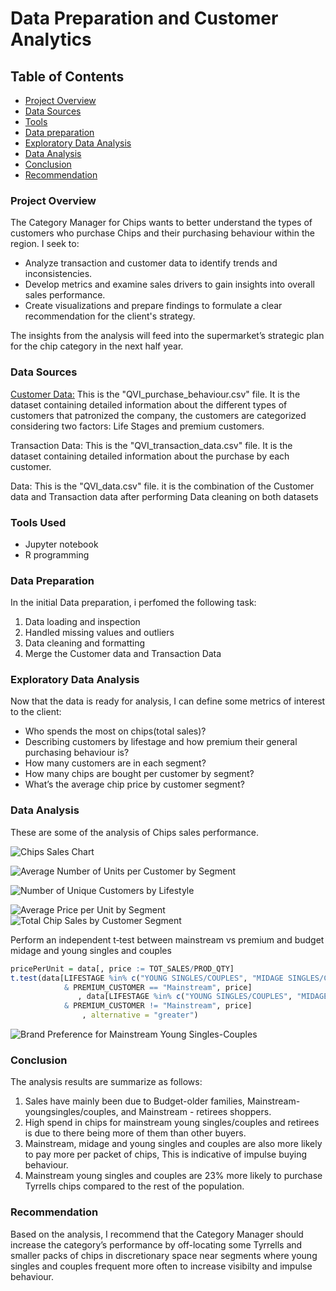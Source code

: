 # Data Preparation and Customer Analytics

## Table of Contents
- [Project Overview](#project-overview)
- [Data Sources](#data-sources)
- [Tools](#tools-used)
- [Data preparation](#data-preparation)
- [Exploratory Data Analysis](#exploratory-data-analysis)
- [Data Analysis](#data-analysis)
- [Conclusion](#conclusion)
- [Recommendation](#recommendation)

### Project Overview
The Category Manager for Chips wants to better understand the types of customers who purchase Chips and their purchasing behaviour within the region. I seek to:
- Analyze transaction and customer data to identify trends and inconsistencies. 
- Develop metrics and examine sales drivers to gain insights into overall sales performance. 
- Create visualizations and prepare findings to formulate a clear recommendation for the client's strategy.
  
The insights from the analysis will feed into the supermarket’s strategic plan for the chip category in the next half year.

### Data Sources

[Customer Data:](qvi-purchase_behavior.csv) This is the "QVI_purchase_behaviour.csv" file. It is the dataset containing detailed information about the different types of customers that patronized the company, the customers are categorized considering two factors: Life Stages and premium customers. 

Transaction Data: This is the "QVI_transaction_data.csv" file. It is the dataset containing detailed information about the purchase by each customer.

Data: This is the "QVI_data.csv" file. it is the combination of the Customer data and Transaction data after performing Data cleaning on both datasets 

### Tools Used
- Jupyter notebook
- R programming

### Data Preparation
In the initial Data preparation, i perfomed the following task:
1. Data loading and inspection
2. Handled missing values and outliers
3. Data cleaning and formatting
4. Merge the Customer data and Transaction Data

### Exploratory Data Analysis
Now that the data is ready for analysis, I can define some metrics of interest to the client:
- Who spends the most on chips(total sales)?
- Describing customers by lifestage and how premium their general purchasing behaviour is?
- How many customers are in each segment?
- How many chips are bought per customer by segment?
- What’s the average chip price by customer segment?

### Data Analysis
 These are some of the analysis of Chips sales performance.
 
![Chips Sales Chart](https://raw.githubusercontent.com/username/repository/main/assets/chips_sales_chart.png)

![Average Number of Units per Customer by Segment](https://github.com/user-attachments/assets/111ee801-ab84-4b6c-a83e-d078f3f87782)

![Number of Unique Customers by Lifestyle](https://github.com/user-attachments/assets/a2069483-4b3c-4e7e-9e3a-b86037dbd8b9)

 
![Average Price per Unit by Segment](https://github.com/user-attachments/assets/2d05e1a4-2ffb-4e22-a6ff-55997654017c)
![Total Chip Sales by Customer Segment](https://github.com/user-attachments/assets/88a310b3-8703-4bbe-b6cc-812429d93d0d)

 Perform an independent t‐test between mainstream vs premium and budget midage and young singles and couples 
```R
pricePerUnit = data[, price := TOT_SALES/PROD_QTY] 
t.test(data[LIFESTAGE %in% c("YOUNG SINGLES/COUPLES", "MIDAGE SINGLES/COUPLES") 
            & PREMIUM_CUSTOMER == "Mainstream", price]
               , data[LIFESTAGE %in% c("YOUNG SINGLES/COUPLES", "MIDAGE SINGLES/COUPLES")
            & PREMIUM_CUSTOMER != "Mainstream", price]
                , alternative = "greater")
```
![Brand Preference for Mainstream Young Singles-Couples](https://github.com/user-attachments/assets/513adaf6-8dcd-4877-8fda-f37792b5a063)

### Conclusion
The analysis results are summarize as follows:
1. Sales have mainly been due to Budget-older families, Mainstream-youngsingles/couples, and Mainstream - retirees shoppers. 
2. High spend in chips for mainstream young singles/couples and retirees is due to there being more of them than other buyers. 
3. Mainstream, midage and young singles and couples are also more likely to pay more per packet of chips, This is indicative of impulse buying behaviour.
4. Mainstream young singles and couples are 23% more likely to purchase Tyrrells chips compared to the rest of the population.

### Recommendation
Based on the analysis, I recommend that the Category Manager should increase the category’s performance by off-locating some Tyrrells and smaller packs of chips in discretionary space near segments where young singles and couples frequent more often to increase visibilty and impulse behaviour.
